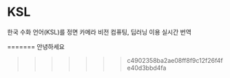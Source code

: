 ﻿# KSL
한국 수화 언어(KSL)를 정면 카메라 비전 컴퓨팅, 딥러닝 이용 실시간 번역

=======
안녕하세요
>>>>>>> c4902358ba2ae08ff8f9c12f26f4fe40d3bbd4fa
